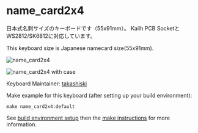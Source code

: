 # name_card2x4

日本式名刺サイズのキーボードです（55x91mm）。
Kailh PCB SocketとWS2812/SK6812に対応しています。

This keyboard size is Japanese namecard size(55x91mm).

![name_card2x4](https://i.imgur.com/Bi9SV9A.jpg)

![name_card2x4 with case](https://i.imgur.com/yTv1vSz.jpg)



Keyboard Maintainer: [takashiski](https://github.com/takashiski)  


Make example for this keyboard (after setting up your build environment):

    make name_card2x4:default

See [build environment setup](https://docs.qmk.fm/build_environment_setup.html) then the [make instructions](https://docs.qmk.fm/make_instructions.html) for more information.
